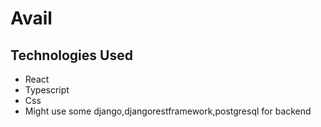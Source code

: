 # Avail

## Technologies Used
- React
- Typescript
- Css
- Might use some django,djangorestframework,postgresql for backend 
